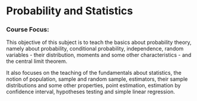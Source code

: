 # Probability and Statistics

### Course Focus:
This objective of this subject is to teach the basics about probability theory, namely about probability, conditional probability, independence, random variables - their distribution, moments and some other characteristics - and the central limit theorem.

It also focuses on the teaching of the fundamentals about statistics, the notion of population, sample and random sample, estimators, their sample distributions and some other properties, point estimation, estimation by confidence interval, hypotheses testing and simple linear regression.
